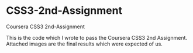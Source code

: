 # CSS3-2nd-Assignment
Coursera CSS3 2nd-Assignment

This is the code which I wrote to pass the Coursera CSS3 2nd Assignment.
Attached images are the final results which were expected of us.
